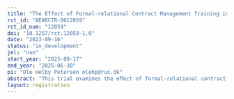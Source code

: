 ```yaml
---
title: "The Effect of Formal-relational Contract Management Training in the Public Sector"
rct_id: "AEARCTR-0012059"
rct_id_num: "12059"
doi: "10.1257/rct.12059-1.0"
date: "2023-09-16"
status: "in_development"
jel: "nan"
start_year: "2023-09-17"
end_year: "2025-06-30"
pi: "Ole Helby Petersen olehp@ruc.dk"
abstract: "This trial examines the eﬀect of formal-relational contract management training in a national- scale randomized ﬁeld experiment in Denmark. Participants are local and regional public contract managers receiving a 5 ECTS (European Credit Transfer System) masterclass training in formal-relational contract management."
layout: registration
---
```


